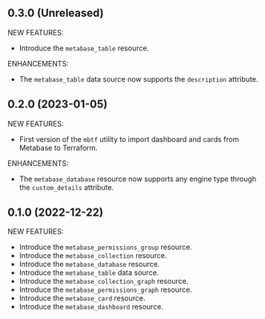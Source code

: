 ## 0.3.0 (Unreleased)

NEW FEATURES:

- Introduce the `metabase_table` resource.

ENHANCEMENTS:

- The `metabase_table` data source now supports the `description` attribute.

## 0.2.0 (2023-01-05)

NEW FEATURES:

- First version of the `mbtf` utility to import dashboard and cards from Metabase to Terraform.

ENHANCEMENTS:

- The `metabase_database` resource now supports any engine type through the `custom_details` attribute.

## 0.1.0 (2022-12-22)

NEW FEATURES:

- Introduce the `metabase_permissions_group` resource.
- Introduce the `metabase_collection` resource.
- Introduce the `metabase_database` resource.
- Introduce the `metabase_table` data source.
- Introduce the `metabase_collection_graph` resource.
- Introduce the `metabase_permissions_graph` resource.
- Introduce the `metabase_card` resource.
- Introduce the `metabase_dashboard` resource.
